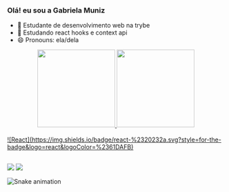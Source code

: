 ### Olá! eu sou a Gabriela Muniz

- 🔭 Estudante de desenvolvimento web na trybe 
- 🌱 Estudando react hooks e context api
- 😄 Pronouns: ela/dela

<div align="center">
  <a href="https://github.com/GabiNamu">
  <img height="180em" src="https://github-readme-stats.vercel.app/api?username=GabiNamu&show_icons=true&theme=dracula&include_all_commits=true&count_private=true"/>
  <img height="180em" src="https://github-readme-stats.vercel.app/api/top-langs/?username=GabiNamu&layout=compact&langs_count=7&theme=dracula"/>
</div>

<div style="display: inline_block"><br>
  ![React](https://img.shields.io/badge/react-%2320232a.svg?style=for-the-badge&logo=react&logoColor=%2361DAFB)
<!--   <img align="center" alt="Rafa-Js" height="30" width="40" src="https://raw.githubusercontent.com/devicons/devicon/master/icons/javascript/javascript-plain.svg">
  <img align="center" alt="Rafa-React" height="30" width="40" src="https://raw.githubusercontent.com/devicons/devicon/master/icons/react/react-original.svg">
  <img align="center" alt="Rafa-HTML" height="30" width="40" src="https://raw.githubusercontent.com/devicons/devicon/master/icons/html5/html5-original.svg">
  <img align="center" alt="Rafa-CSS" height="30" width="40" src="https://raw.githubusercontent.com/devicons/devicon/master/icons/css3/css3-original.svg"> -->
</div>

##

<div>
  <a href = "mailto:gabrielanamu@live.com"><img src="https://img.shields.io/badge/Microsoft_Outlook-0078D4?style=for-the-badge&logo=microsoft-outlook&logoColor=white" target="_blank"></a>
  <a href="https://www.linkedin.com/in/gabrielanamu/" target="_blank"><img src="https://img.shields.io/badge/-LinkedIn-%230077B5?style=for-the-badge&logo=linkedin&logoColor=white" target="_blank"></a> 
  
</div>
  
  ![Snake animation](https://github.com/GabiNamu/GabiNamu/blob/output/github-contribution-grid-snake.svg)

